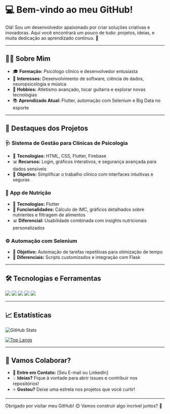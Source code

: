 # 💻 Bem-vindo ao meu GitHub!

Olá! Sou um desenvolvedor apaixonado por criar soluções criativas e inovadoras. Aqui você encontrará um pouco de tudo: projetos, ideias, e muita dedicação ao aprendizado contínuo. 🚀

---

## 🧑‍💻 Sobre Mim

- 🎓 **Formação:** Psicólogo clínico e desenvolvedor entusiasta
- 🌟 **Interesses:** Desenvolvimento de software, ciência de dados, neuropsicologia e música
- 🚴 **Hobbies:** Atletismo avançado, tocar guitarra e explorar novas tecnologias
- 📚 **Aprendizado Atual:** Flutter, automação com Selenium e Big Data no esporte

---

## 🌟 Destaques dos Projetos

### 🩺 **Sistema de Gestão para Clínicas de Psicologia**
- 💼 **Tecnologias:** HTML, CSS, Flutter, Firebase
- 📊 **Recursos:** Login, gráficos interativos, e segurança avançada para dados sensíveis
- 🎯 **Objetivo:** Simplificar o trabalho clínico com interfaces intuitivas e seguras

### 🥦 **App de Nutrição**
- 📱 **Tecnologias:** Flutter
- 🥗 **Funcionalidades:** Cálculo de IMC, gráficos detalhados sobre nutrientes e filtragem de alimentos
- 📊 **Diferencial:** Usabilidade combinada com insights nutricionais personalizados

### ⚙️ **Automação com Selenium**
- 🤖 **Objetivo:** Automação de tarefas repetitivas para otimização de tempo
- 🔧 **Diferenciais:** Scripts customizados e integração com Flask

---

## 🛠️ Tecnologias e Ferramentas

![](https://img.shields.io/badge/Flutter-%2302569B.svg?style=for-the-badge&logo=Flutter&logoColor=white) ![](https://img.shields.io/badge/Python-%2314354C.svg?style=for-the-badge&logo=Python&logoColor=white) ![](https://img.shields.io/badge/HTML5-%23E34F26.svg?style=for-the-badge&logo=HTML5&logoColor=white) ![](https://img.shields.io/badge/CSS3-%231572B6.svg?style=for-the-badge&logo=CSS3&logoColor=white) ![](https://img.shields.io/badge/Firebase-%23FFCA28.svg?style=for-the-badge&logo=Firebase&logoColor=white)

---

## 📈 Estatísticas

![GitHub Stats](https://github-readme-stats.vercel.app/api?username=SeuUsuario&show_icons=true&theme=radical)

[![Top Langs](https://github-readme-stats.vercel.app/api/top-langs/?username=SeuUsuario&layout=compact&theme=radical)](https://github.com/anuraghazra/github-readme-stats)

---

## 🤝 Vamos Colaborar?

- 💌 **Entre em Contato:** [Seu E-mail ou LinkedIn]
- 💡 **Ideias?** Fique à vontade para abrir issues e contribuir nos repositórios!
- ⭐ **Gostou?** Deixe uma estrela nos projetos que você curtir!

---

Obrigado por visitar meu GitHub! 😊 Vamos construir algo incrível juntos? 🚀
